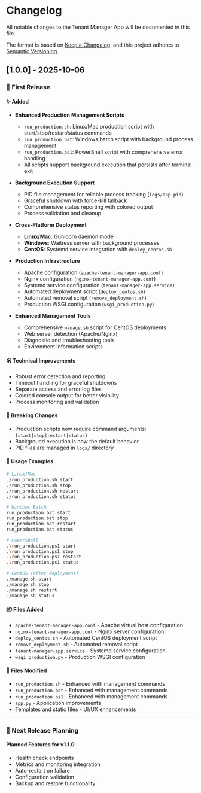 # Changelog

All notable changes to the Tenant Manager App will be documented in this file.

The format is based on [Keep a Changelog](https://keepachangelog.com/en/1.0.0/),
and this project adheres to [Semantic Versioning](https://semver.org/spec/v2.0.0.html).

## [1.0.0] - 2025-10-06

### 🎉 First Release

#### ✨ Added
- **Enhanced Production Management Scripts**
  - `run_production.sh`: Linux/Mac production script with start/stop/restart/status commands
  - `run_production.bat`: Windows batch script with background process management
  - `run_production.ps1`: PowerShell script with comprehensive error handling
  - All scripts support background execution that persists after terminal exit

- **Background Execution Support**
  - PID file management for reliable process tracking (`logs/app.pid`)
  - Graceful shutdown with force-kill fallback
  - Comprehensive status reporting with colored output
  - Process validation and cleanup

- **Cross-Platform Deployment**
  - **Linux/Mac**: Gunicorn daemon mode
  - **Windows**: Waitress server with background processes
  - **CentOS**: Systemd service integration with `deploy_centos.sh`

- **Production Infrastructure**
  - Apache configuration (`apache-tenant-manager-app.conf`)
  - Nginx configuration (`nginx-tenant-manager-app.conf`)
  - Systemd service configuration (`tenant-manager-app.service`)
  - Automated deployment script (`deploy_centos.sh`)
  - Automated removal script (`remove_deployment.sh`)
  - Production WSGI configuration (`wsgi_production.py`)

- **Enhanced Management Tools**
  - Comprehensive `manage.sh` script for CentOS deployments
  - Web server detection (Apache/Nginx)
  - Diagnostic and troubleshooting tools
  - Environment information scripts

#### 🛠️ Technical Improvements
- Robust error detection and reporting
- Timeout handling for graceful shutdowns
- Separate access and error log files
- Colored console output for better visibility
- Process monitoring and validation

#### 🎯 Breaking Changes
- Production scripts now require command arguments: `{start|stop|restart|status}`
- Background execution is now the default behavior
- PID files are managed in `logs/` directory

#### 📖 Usage Examples

```bash
# Linux/Mac
./run_production.sh start
./run_production.sh stop
./run_production.sh restart
./run_production.sh status

# Windows Batch
run_production.bat start
run_production.bat stop
run_production.bat restart
run_production.bat status

# PowerShell
.\run_production.ps1 start
.\run_production.ps1 stop
.\run_production.ps1 restart
.\run_production.ps1 status

# CentOS (after deployment)
./manage.sh start
./manage.sh stop
./manage.sh restart
./manage.sh status
```

#### 📦 Files Added
- `apache-tenant-manager-app.conf` - Apache virtual host configuration
- `nginx-tenant-manager-app.conf` - Nginx server configuration  
- `deploy_centos.sh` - Automated CentOS deployment script
- `remove_deployment.sh` - Automated removal script
- `tenant-manager-app.service` - Systemd service configuration
- `wsgi_production.py` - Production WSGI configuration

#### 📝 Files Modified
- `run_production.sh` - Enhanced with management commands
- `run_production.bat` - Enhanced with management commands  
- `run_production.ps1` - Enhanced with management commands
- `app.py` - Application improvements
- Templates and static files - UI/UX enhancements

---

### 🎯 Next Release Planning

#### Planned Features for v1.1.0
- Health check endpoints
- Metrics and monitoring integration
- Auto-restart on failure
- Configuration validation
- Backup and restore functionality